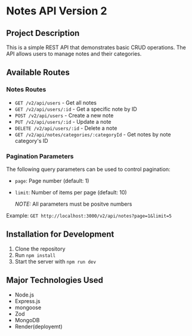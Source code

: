 # Notes API Version 2

## Project Description

This is a simple REST API that demonstrates basic CRUD operations. The API allows users to manage notes and their categories.

## Available Routes

### Notes Routes

- `GET /v2/api/users` - Get all notes
- `GET /v2/api/users/:id` - Get a specific note by ID
- `POST /v2/api/users` - Create a new note
- `PUT /v2/api/users/:id` - Update a note
- `DELETE /v2/api/users/:id` - Delete a note
- `GET /v2/api/notes/categories/:categoryId` - Get notes by note category's ID

### Pagination Parameters 

The following query parameters can be used to control pagination:

- `page`: Page number (default: 1)
- `limit`: Number of items per page (default: 10)

    *NOTE:* All parameters must be positve numbers

Example: `GET http://localhost:3000/v2/api/notes?page=1&limit=5`

## Installation for Development

1. Clone the repository
2. Run `npm install`
3. Start the server with `npm run dev`

## Major Technologies Used

- Node.js
- Express.js
- mongoose
- Zod
- MongoDB
- Render(deployemt)

